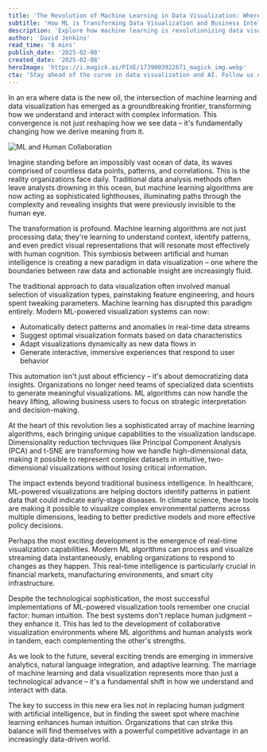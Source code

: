 ```yaml
---
title: 'The Revolution of Machine Learning in Data Visualization: Where AI Meets Visual Intelligence'
subtitle: 'How ML is Transforming Data Visualization and Business Intelligence'
description: 'Explore how machine learning is revolutionizing data visualization, from real-time analytics to immersive experiences. Learn how AI is making complex data more accessible and actionable for businesses while enhancing human decision-making capabilities.'
author: 'David Jenkins'
read_time: '8 mins'
publish_date: '2025-02-08'
created_date: '2025-02-08'
heroImage: 'https://i.magick.ai/PIXE/1739003922671_magick_img.webp'
cta: 'Stay ahead of the curve in data visualization and AI. Follow us on LinkedIn for regular insights into the latest developments in machine learning and visual analytics.'
---
```


In an era where data is the new oil, the intersection of machine learning and data visualization has emerged as a groundbreaking frontier, transforming how we understand and interact with complex information. This convergence is not just reshaping how we see data – it's fundamentally changing how we derive meaning from it.

![ML and Human Collaboration](https://i.magick.ai/PIXE/1739003922675_magick_img.webp)

Imagine standing before an impossibly vast ocean of data, its waves comprised of countless data points, patterns, and correlations. This is the reality organizations face daily. Traditional data analysis methods often leave analysts drowning in this ocean, but machine learning algorithms are now acting as sophisticated lighthouses, illuminating paths through the complexity and revealing insights that were previously invisible to the human eye.

The transformation is profound. Machine learning algorithms are not just processing data; they're learning to understand context, identify patterns, and even predict visual representations that will resonate most effectively with human cognition. This symbiosis between artificial and human intelligence is creating a new paradigm in data visualization – one where the boundaries between raw data and actionable insight are increasingly fluid.

The traditional approach to data visualization often involved manual selection of visualization types, painstaking feature engineering, and hours spent tweaking parameters. Machine learning has disrupted this paradigm entirely. Modern ML-powered visualization systems can now:

- Automatically detect patterns and anomalies in real-time data streams
- Suggest optimal visualization formats based on data characteristics
- Adapt visualizations dynamically as new data flows in
- Generate interactive, immersive experiences that respond to user behavior

This automation isn't just about efficiency – it's about democratizing data insights. Organizations no longer need teams of specialized data scientists to generate meaningful visualizations. ML algorithms can now handle the heavy lifting, allowing business users to focus on strategic interpretation and decision-making.

At the heart of this revolution lies a sophisticated array of machine learning algorithms, each bringing unique capabilities to the visualization landscape. Dimensionality reduction techniques like Principal Component Analysis (PCA) and t-SNE are transforming how we handle high-dimensional data, making it possible to represent complex datasets in intuitive, two-dimensional visualizations without losing critical information.

The impact extends beyond traditional business intelligence. In healthcare, ML-powered visualizations are helping doctors identify patterns in patient data that could indicate early-stage diseases. In climate science, these tools are making it possible to visualize complex environmental patterns across multiple dimensions, leading to better predictive models and more effective policy decisions.

Perhaps the most exciting development is the emergence of real-time visualization capabilities. Modern ML algorithms can process and visualize streaming data instantaneously, enabling organizations to respond to changes as they happen. This real-time intelligence is particularly crucial in financial markets, manufacturing environments, and smart city infrastructure.

Despite the technological sophistication, the most successful implementations of ML-powered visualization tools remember one crucial factor: human intuition. The best systems don't replace human judgment – they enhance it. This has led to the development of collaborative visualization environments where ML algorithms and human analysts work in tandem, each complementing the other's strengths.

As we look to the future, several exciting trends are emerging in immersive analytics, natural language integration, and adaptive learning. The marriage of machine learning and data visualization represents more than just a technological advance – it's a fundamental shift in how we understand and interact with data.

The key to success in this new era lies not in replacing human judgment with artificial intelligence, but in finding the sweet spot where machine learning enhances human intuition. Organizations that can strike this balance will find themselves with a powerful competitive advantage in an increasingly data-driven world.